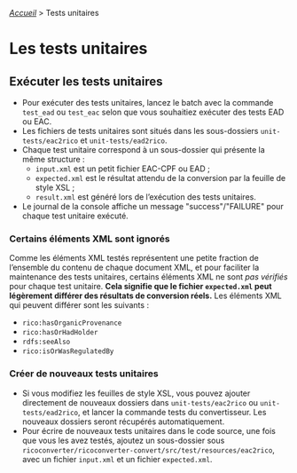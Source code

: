 [_Accueil_](index.md) > Tests unitaires

# Les tests unitaires

## Exécuter les tests unitaires

- Pour exécuter des tests unitaires, lancez le batch avec la commande `test_ead` ou `test_eac` selon que vous souhaitiez exécuter des tests EAD ou EAC.
- Les fichiers de tests unitaires sont situés dans les sous-dossiers `unit-tests/eac2rico` et `unit-tests/ead2rico`.
- Chaque test unitaire correspond à un sous-dossier qui présente la même structure :
	- `input.xml` est un petit fichier EAC-CPF ou EAD ;
	- `expected.xml` est le résultat attendu de la conversion par la feuille de style XSL ;
	- `result.xml` est généré lors de l’exécution des tests unitaires.
- Le journal de la console affiche un message "success"/"FAILURE" pour chaque test unitaire exécuté.


### Certains éléments XML sont ignorés

Comme les éléments XML testés représentent une petite fraction de l’ensemble du contenu de chaque document XML, et pour faciliter la maintenance des tests unitaires, certains éléments XML ne sont _pas vérifiés_ pour chaque test unitaire. **Cela signifie que le fichier `expected.xml` peut légèrement différer des résultats de conversion réels.** Les éléments XML qui peuvent différer sont les suivants :

- `rico:hasOrganicProvenance`
- `rico:hasOrHadHolder`
- `rdfs:seeAlso`
- `rico:isOrWasRegulatedBy`


### Créer de nouveaux tests unitaires

- Si vous modifiez les feuilles de style XSL, vous pouvez ajouter directement de nouveaux dossiers dans `unit-tests/eac2rico` ou `unit-tests/ead2rico`, et lancer la commande tests du convertisseur. Les nouveaux dossiers seront récupérés automatiquement.
- Pour écrire de nouveaux tests unitaires dans le code source, une fois que vous les avez testés, ajoutez un sous-dossier sous `ricoconverter/ricoconverter-convert/src/test/resources/eac2rico`, avec un fichier `input.xml` et un fichier `expected.xml`.